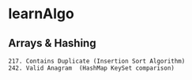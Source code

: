 # learnAlgo

## Arrays & Hashing
    217. Contains Duplicate (Insertion Sort Algorithm)
    242. Valid Anagram  (HashMap KeySet comparison)